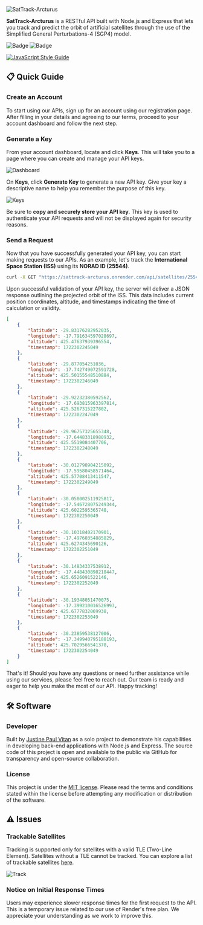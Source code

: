 ![SatTrack-Arcturus]()


**SatTrack-Arcturus** is a RESTful API built with Node.js and Express that lets you track and predict the orbit of artificial satellites through the use of the Simplified General Perturbations-4 (SGP4) model.


![Badge](https://img.shields.io/github/package-json/v/jpvitan/sattrack-arcturus)
![Badge](https://img.shields.io/github/license/jpvitan/sattrack-arcturus)


[![JavaScript Style Guide](https://cdn.rawgit.com/standard/standard/master/badge.svg)](https://github.com/standard/standard)


## 📋 Quick Guide


### Create an Account


To start using our APIs, sign up for an account using our registration page. After filling in your details and agreeing to our terms, proceed to your account dashboard and follow the next step.


### Generate a Key


From your account dashboard, locate and click **Keys**. This will take you to a page where you can create and manage your API keys.


![Dashboard](https://res.cloudinary.com/dhv9gcew6/image/upload/q_auto/v1754678594/sattrack-arcturus/screenshots/dashboard_fxehwi.png)


On **Keys**, click **Generate Key** to generate a new API key. Give your key a descriptive name to help you remember the purpose of this key.


![Keys]()


Be sure to **copy and securely store your API key**. This key is used to authenticate your API requests and will not be displayed again for security reasons.  


### Send a Request


Now that you have successfully generated your API key, you can start making requests to our APIs. As an example, let's track the **International Space Station (ISS)** using its **NORAD ID (25544)**.


```bash
curl -X GET "https://sattrack-arcturus.onrender.com/api/satellites/25544/orbit" -H "x-key: 65f4b4ac7ed8b0ee4708762d-82127ab2-5f7d-43ab-8bdb-1b5f6e7495c0"
```


Upon successful validation of your API key, the server will deliver a JSON response outlining the projected orbit of the ISS. This data includes current position coordinates, altitude, and timestamps indicating the time of calculation or validity.


```json
[
    {
        "latitude": -29.83176282952035,
        "longitude": -17.791634597028697,
        "altitude": 425.47637939396554,
        "timestamp": 1722302245049
    },
    {
        "latitude": -29.877054251036,
        "longitude": -17.742749072591728,
        "altitude": 425.50155548510884,
        "timestamp": 1722302246049
    },
    {
        "latitude": -29.92232380592562,
        "longitude": -17.693815963397814,
        "altitude": 425.5267315227802,
        "timestamp": 1722302247049
    },
    {
        "latitude": -29.96757325655348,
        "longitude": -17.64483318980932,
        "altitude": 425.5519084407706,
        "timestamp": 1722302248049
    },
    {
        "latitude": -30.012798904215092,
        "longitude": -17.59580458571464,
        "altitude": 425.57708413411547,
        "timestamp": 1722302249049
    },
    {
        "latitude": -30.058002511925817,
        "longitude": -17.546728075249344,
        "altitude": 425.6022595365748,
        "timestamp": 1722302250049
    },
    {
        "latitude": -30.10318402170901,
        "longitude": -17.49760354885829,
        "altitude": 425.6274345690126,
        "timestamp": 1722302251049
    },
    {
        "latitude": -30.14834337538912,
        "longitude": -17.448430898218447,
        "altitude": 425.6526091522146,
        "timestamp": 1722302252049
    },
    {
        "latitude": -30.19348051470075,
        "longitude": -17.399210016526993,
        "altitude": 425.6777832069938,
        "timestamp": 1722302253049
    },
    {
        "latitude": -30.23859538127006,
        "longitude": -17.349940795188193,
        "altitude": 425.7029566541378,
        "timestamp": 1722302254049
    }
]
```


That's it! Should you have any questions or need further assistance while using our services, please feel free to reach out. Our team is ready and eager to help you make the most of our API. Happy tracking!


## 🛠️ Software


### Developer


Built by [Justine Paul Vitan](https://jpvitan.com) as a solo project to demonstrate his capabilities in developing back-end applications with Node.js and Express. The source code of this project is open and available to the public via GitHub for transparency and open-source collaboration.


### License


This project is under the [MIT license](https://github.com/jpvitan/sattrack-arcturus/blob/master/LICENSE). Please read the terms and conditions stated within the license before attempting any modification or distribution of the software.


## ⚠️ Issues


### Trackable Satellites


Tracking is supported only for satellites with a valid TLE (Two-Line Element). Satellites without a TLE cannot be tracked. You can explore a list of trackable satellites [here](https://sattrack-arcturus.onrender.com/help/track).


![Track]()


### Notice on Initial Response Times


Users may experience slower response times for the first request to the API. This is a temporary issue related to our use of Render's free plan. We appreciate your understanding as we work to improve this.